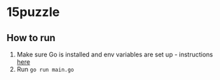 # 15puzzle

## How to run
1. Make sure Go is installed and env variables are set up - instructions [here](https://go.dev/doc/install)
2. Run `go run main.go`

